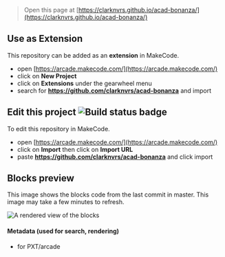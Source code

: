  


> Open this page at [https://clarknvrs.github.io/acad-bonanza/](https://clarknvrs.github.io/acad-bonanza/)

## Use as Extension

This repository can be added as an **extension** in MakeCode.

* open [https://arcade.makecode.com/](https://arcade.makecode.com/)
* click on **New Project**
* click on **Extensions** under the gearwheel menu
* search for **https://github.com/clarknvrs/acad-bonanza** and import

## Edit this project ![Build status badge](https://github.com/clarknvrs/acad-bonanza/workflows/MakeCode/badge.svg)

To edit this repository in MakeCode.

* open [https://arcade.makecode.com/](https://arcade.makecode.com/)
* click on **Import** then click on **Import URL**
* paste **https://github.com/clarknvrs/acad-bonanza** and click import

## Blocks preview

This image shows the blocks code from the last commit in master.
This image may take a few minutes to refresh.

![A rendered view of the blocks](https://github.com/clarknvrs/acad-bonanza/raw/master/.github/makecode/blocks.png)

#### Metadata (used for search, rendering)

* for PXT/arcade
<script src="https://makecode.com/gh-pages-embed.js"></script><script>makeCodeRender("{{ site.makecode.home_url }}", "{{ site.github.owner_name }}/{{ site.github.repository_name }}");</script>

